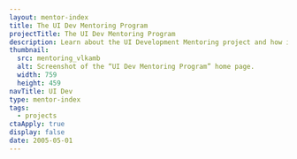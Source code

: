 ```yaml
---
layout: mentor-index
title: The UI Dev Mentoring Program
projectTitle: The UI Dev Mentoring Program
description: Learn about the UI Development Mentoring project and how it could help you create high-quality, visually appealing, modern user interfaces.
thumbnail:
  src: mentoring_vlkamb
  alt: Screenshot of the “UI Dev Mentoring Program” home page.
  width: 759
  height: 459
navTitle: UI Dev
type: mentor-index
tags:
  - projects
ctaApply: true
display: false
date: 2005-05-01
---
```

